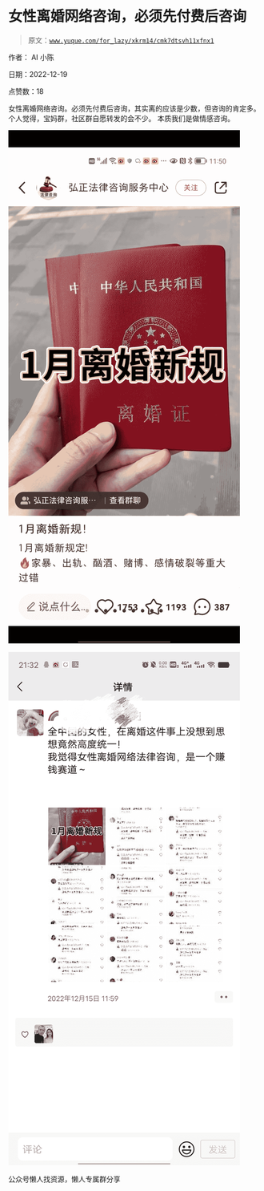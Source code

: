 # 女性离婚网络咨询，必须先付费后咨询

> 原文：[`www.yuque.com/for_lazy/xkrm14/cmk7dtsvh11xfnx1`](https://www.yuque.com/for_lazy/xkrm14/cmk7dtsvh11xfnx1)



作者： AI 小陈



日期：2022-12-19



点赞数：18

<ne-card data-card-name="hr" data-card-type="block" id="dZlCB" data-event-boundary="card">

女性离婚网络咨询。必须先付费后咨询，其实离的应该是少数，但咨询的肯定多。个人觉得，宝妈群，社区群自愿转发的会不少。 本质我们是做情感咨询。



<ne-card data-card-name="image" data-card-type="inline" id="fuuF9" data-event-boundary="card">![](img/e471bc12ddb51aaede8481cdbde370aa.png)</ne-card>



<ne-card data-card-name="image" data-card-type="inline" id="UqAhM" data-event-boundary="card">![](img/212e0e9ebc6b98d093c0867e545ab122.png)</ne-card>

<ne-card data-card-name="hr" data-card-type="block" id="mzBdr" data-event-boundary="card">

公众号懒人找资源，懒人专属群分享

</ne-card></ne-card>